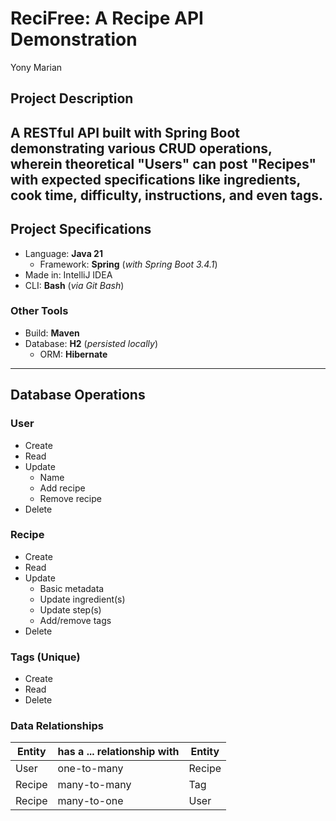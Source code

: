 # **ReciFree: A Recipe API Demonstration**
Yony Marian
## Project Description
A RESTful API built with Spring Boot demonstrating various
CRUD operations, wherein theoretical "Users" can post
"Recipes" with expected specifications like ingredients,
cook time, difficulty, instructions, and even tags.
----
## Project Specifications
- Language: **Java 21**
  - Framework: **Spring** (*with Spring Boot 3.4.1*)
- Made in: IntelliJ IDEA
- CLI: **Bash** (*via Git Bash*)
### Other Tools
- Build: **Maven**
- Database: **H2** (*persisted locally*)
  - ORM: **Hibernate**
----
## Database Operations
### User
- Create
- Read
- Update
  - Name
  - Add recipe
  - Remove recipe
- Delete
### Recipe
- Create
- Read
- Update
  - Basic metadata
  - Update ingredient(s)
  - Update step(s)
  - Add/remove tags
- Delete
### Tags (Unique)
- Create
- Read
- Delete
### Data Relationships
| Entity | has a ... relationship with | Entity |
|--------|-----------------------------|--------|
| User | one-to-many | Recipe |
| Recipe | many-to-many | Tag |
| Recipe | many-to-one | User |